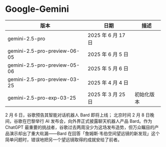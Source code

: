 # Google-Gemini

| 版本                         | 日期               | 描述       |
| ---------------------------- | ------------------ | ---------- |
| gemini-2.5-pro               | 2025 年 6 月 17 日 |            |
| gemini-2.5-pro-preview-06-05 | 2025 年 6 月 5 日  |            |
| gemini-2.5-pro-preview-05-06 | 2025 年 5 月 6 日  |            |
| gemini-2.5-pro-preview-03-25 | 2025 年 4 月 4 日  |            |
| gemini-2.5-pro-exp-03-25     | 2025 年 3 月 25 日 | 初始化版本 |

2 月 6 日，谷歌预告其智能对话机器人 Bard 即将上线；
北京时间 2 月 8 日晚间，谷歌在巴黎举行 AI 发布会，向外界正式披露聊天机器人产品 Bard。作为 ChatGPT 最重要的挑战者，谷歌过去两周没少为这场发布造势，但万众瞩目的产品演示却出了重大纰漏——Bard 在回答「詹姆斯·韦伯空间望远镜的新发现」这个简单问题时，错误地把另一个望远镜取得的成就安给了前者。

